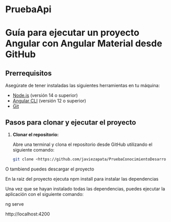 # PruebaApi
# Guía para ejecutar un proyecto Angular con Angular Material desde GitHub

## Prerrequisitos

Asegúrate de tener instaladas las siguientes herramientas en tu máquina:

- [Node.js](https://nodejs.org/) (versión 14 o superior)
- [Angular CLI](https://angular.io/cli) (versión 12 o superior)
- [Git](https://git-scm.com/)

## Pasos para clonar y ejecutar el proyecto

1. **Clonar el repositorio:**

   Abre una terminal y clona el repositorio desde GitHub utilizando el siguiente comando:

   ```bash
   git clone <https://github.com/javiezapata/PruebaConocimientoDesarrolladorJunior.git>

  O tambiend puedes descargar el proyecto

  En la raiz del proyecto ejecuta npm install para instalar las dependencias

  Una vez que se hayan instalado todas las dependencias, puedes ejecutar la aplicación con el siguiente comando:

  ng serve

http://localhost:4200
 
